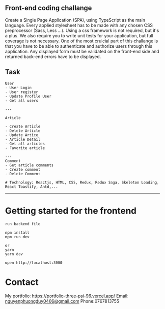 Front-end coding challange
---

Create a Single Page Application (SPA), using TypeScript as the main language.
Every applied stylesheet has to be made with any chosen CSS preprocessor (Sass, Less ...). Using a css framework is not required, but it's a plus.
We also require you to write unit tests for your application, but full coverage is not necessary.
One of the most cruicial part of this challange is that you have to be able to authenticate and authorize users through this application.
Any displayed form must be validated on the front-end side and returned back-end errors have to be displayed.

## Task
```
User
- User Login
- User register
- Update Profile User
- Get all users

---

Article 

- Create Article
- Delete Article
- Update Artice
- Article Detail
- Get all articles
- Favorite article

---
Comment
- Get article comments
- Create comment
- Delete Comment

# Technology: Reactjs, HTML, CSS, Redux, Redux Saga, Skeleton Loading, React Toastify, Antd,...
```

----------

# Getting started for the frontend
	run backend file
	
    npm install
	npm run dev
	
	or 
	yarn
	yarn dev

	open http://localhost:3000

# Contact

My portfolio: https://portfolio-three-psi-96.vercel.app/
Email: nguyenphuongduy0406@gmail.com
Phone:0767813755
